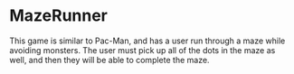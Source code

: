 # MazeRunner
This game is similar to Pac-Man, and has a user run through a maze while avoiding monsters. The user must pick up all of the dots in the maze as well, and then they will be able to complete the maze.
